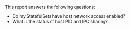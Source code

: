This report answers the following questions:

- Do my StatefulSets have host network access enabled?
- What is the status of host PID and IPC sharing?
